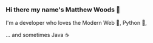 ### Hi there my name's Matthew Woods 👋

I'm a developer who loves the Modern Web 🔮, Python 🐍,  

... and sometimes Java ☕️

<!-- <a href="https://github.com/mxttwoods">
<img align="center" src="https://github-readme-stats.vercel.app/api?username=mxttwoods&count_private=true" />
<img align="center" src="https://github-readme-stats.vercel.app/api/top-langs/?username=mxttwoods&layout=compact" />
</a>
